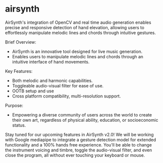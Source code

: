 # airsynth
AirSynth's integration of OpenCV and real time audio generation enables precise and responsive detection of hand elevation, allowing users to effortlessly manipulate melodic lines and chords through intuitive gestures.

Brief Overview:
- AirSynth is an innovative tool designed for live music generation.
- Enables users to manipulate melodic lines and chords through an intuitive interface of hand movements.

Key Features:
- Both melodic and harmonic capabilities.
- Toggleable audio-visual filter for ease of use.
- OOTB setup and use
- Cross platform compatibility, multi-resolution support.

Purpose:
- Empowering a diverse community of users across the world to create their own art, regardless of physical ability, education, or socioeconomic status.

Stay tuned for our upcoming features in AirSynth v2.0! We will be working with Google mediapipe to integrate a gesture detection model for extended functionality and a 100% hands free experience. You'll be able to change the instrument voicing and timbre, toggle the audio-visual filter, and even close the program, all without ever touching your keyboard or mouse.
